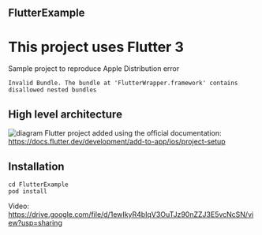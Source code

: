 ## FlutterExample

# This project uses Flutter 3

Sample project to reproduce Apple Distribution error
```
Invalid Bundle. The bundle at 'FlutterWrapper.framework' contains disallowed nested bundles
```

## High level architecture
![diagram](https://user-images.githubusercontent.com/90182796/210980316-0b26cd77-f694-447a-965c-efedac76a467.jpg)
Flutter project added using the official documentation: https://docs.flutter.dev/development/add-to-app/ios/project-setup


## Installation

```
cd FlutterExample
pod install
```

Video: https://drive.google.com/file/d/1ewIkyR4bIqV3OuTJz90nZZJ3E5vcNcSN/view?usp=sharing
